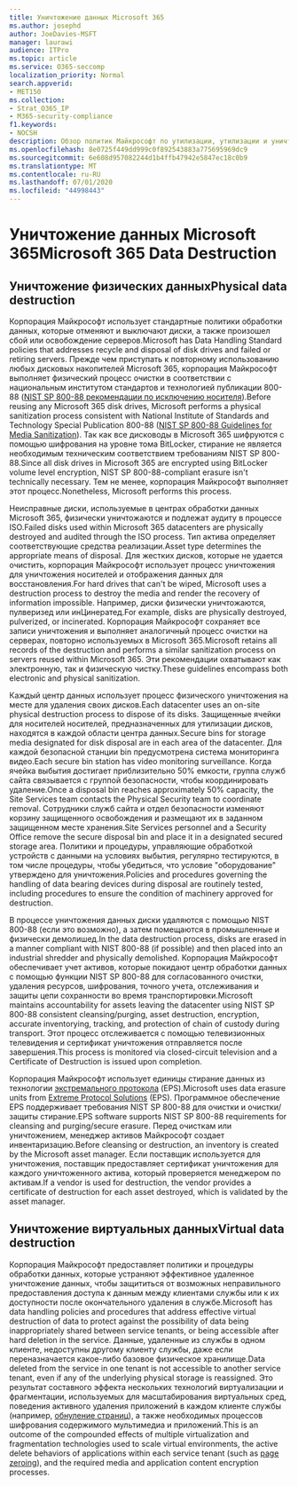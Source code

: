```yaml
---
title: Уничтожение данных Microsoft 365
ms.author: josephd
author: JoeDavies-MSFT
manager: laurawi
audience: ITPro
ms.topic: article
ms.service: O365-seccomp
localization_priority: Normal
search.appverid:
- MET150
ms.collection:
- Strat_O365_IP
- M365-security-compliance
f1.keywords:
- NOCSH
description: Обзор политик Майкрософт по утилизации, утилизации и уничтожению дисков и серверов центра обработки данных Microsoft 365.
ms.openlocfilehash: 8e0725f449dd999c0f892543883a775695969dc9
ms.sourcegitcommit: 6e608d957082244d1b4ffb47942e5847ec18c0b9
ms.translationtype: MT
ms.contentlocale: ru-RU
ms.lasthandoff: 07/01/2020
ms.locfileid: "44998443"
---
```

# <a name="microsoft-365-data-destruction"></a><span data-ttu-id="f0377-103">Уничтожение данных Microsoft 365</span><span class="sxs-lookup"><span data-stu-id="f0377-103">Microsoft 365 Data Destruction</span></span>

## <a name="physical-data-destruction"></a><span data-ttu-id="f0377-104">Уничтожение физических данных</span><span class="sxs-lookup"><span data-stu-id="f0377-104">Physical data destruction</span></span>

<span data-ttu-id="f0377-105">Корпорация Майкрософт использует стандартные политики обработки данных, которые отменяют и выключают диски, а также произошел сбой или освобождение серверов.</span><span class="sxs-lookup"><span data-stu-id="f0377-105">Microsoft has Data Handling Standard policies that addresses recycle and disposal of disk drives and failed or retiring servers.</span></span> <span data-ttu-id="f0377-106">Прежде чем приступать к повторному использованию любых дисковых накопителей Microsoft 365, корпорация Майкрософт выполняет физический процесс очистки в соответствии с национальным институтом стандартов и технологией публикации 800-88 ([NIST SP 800-88 рекомендации по исключению носителя](https://nvlpubs.nist.gov/nistpubs/SpecialPublications/NIST.SP.800-88r1.pdf)).</span><span class="sxs-lookup"><span data-stu-id="f0377-106">Before reusing any Microsoft 365 disk drives, Microsoft performs a physical sanitization process consistent with National Institute of Standards and Technology Special Publication 800-88 ([NIST SP 800-88 Guidelines for Media Sanitization](https://nvlpubs.nist.gov/nistpubs/SpecialPublications/NIST.SP.800-88r1.pdf)).</span></span> <span data-ttu-id="f0377-107">Так как все дисководы в Microsoft 365 шифруются с помощью шифрования на уровне тома BitLocker, стирание не является необходимым техническим соответствием требованиям NIST SP 800-88.</span><span class="sxs-lookup"><span data-stu-id="f0377-107">Since all disk drives in Microsoft 365 are encrypted using BitLocker volume level encryption, NIST SP 800-88-compliant erasure isn't technically necessary.</span></span> <span data-ttu-id="f0377-108">Тем не менее, корпорация Майкрософт выполняет этот процесс.</span><span class="sxs-lookup"><span data-stu-id="f0377-108">Nonetheless, Microsoft performs this process.</span></span>

<span data-ttu-id="f0377-109">Неисправные диски, используемые в центрах обработки данных Microsoft 365, физически уничтожаются и подлежат аудиту в процессе ISO.</span><span class="sxs-lookup"><span data-stu-id="f0377-109">Failed disks used within Microsoft 365 datacenters are physically destroyed and audited through the ISO process.</span></span> <span data-ttu-id="f0377-110">Тип актива определяет соответствующие средства реализации.</span><span class="sxs-lookup"><span data-stu-id="f0377-110">Asset type determines the appropriate means of disposal.</span></span> <span data-ttu-id="f0377-111">Для жестких дисков, которые не удается очистить, корпорация Майкрософт использует процесс уничтожения для уничтожения носителей и отображения данных для восстановления.</span><span class="sxs-lookup"><span data-stu-id="f0377-111">For hard drives that can't be wiped, Microsoft uses a destruction process to destroy the media and render the recovery of information impossible.</span></span> <span data-ttu-id="f0377-112">Например, диски физически уничтожаются, пулверизед или инЦинератед.</span><span class="sxs-lookup"><span data-stu-id="f0377-112">For example, disks are physically destroyed, pulverized, or incinerated.</span></span> <span data-ttu-id="f0377-113">Корпорация Майкрософт сохраняет все записи уничтожения и выполняет аналогичный процесс очистки на серверах, повторно используемых в Microsoft 365.</span><span class="sxs-lookup"><span data-stu-id="f0377-113">Microsoft retains all records of the destruction and performs a similar sanitization process on servers reused within Microsoft 365.</span></span> <span data-ttu-id="f0377-114">Эти рекомендации охватывают как электронную, так и физическую чистку.</span><span class="sxs-lookup"><span data-stu-id="f0377-114">These guidelines encompass both electronic and physical sanitization.</span></span>

<span data-ttu-id="f0377-115">Каждый центр данных использует процесс физического уничтожения на месте для удаления своих дисков.</span><span class="sxs-lookup"><span data-stu-id="f0377-115">Each datacenter uses an on-site physical destruction process to dispose of its disks.</span></span> <span data-ttu-id="f0377-116">Защищенные ячейки для носителей носителей, предназначенных для утилизации дисков, находятся в каждой области центра данных.</span><span class="sxs-lookup"><span data-stu-id="f0377-116">Secure bins for storage media designated for disk disposal are in each area of the datacenter.</span></span> <span data-ttu-id="f0377-117">Для каждой безопасной станции bin предусмотрена система мониторинга видео.</span><span class="sxs-lookup"><span data-stu-id="f0377-117">Each secure bin station has video monitoring surveillance.</span></span> <span data-ttu-id="f0377-118">Когда ячейка выбытия достигает приблизительно 50% емкости, группа служб сайта связывается с группой безопасности, чтобы координировать удаление.</span><span class="sxs-lookup"><span data-stu-id="f0377-118">Once a disposal bin reaches approximately 50% capacity, the Site Services team contacts the Physical Security team to coordinate removal.</span></span> <span data-ttu-id="f0377-119">Сотрудники служб сайта и отдел безопасности изменяют корзину защищенного освобождения и размещают их в заданном защищенном месте хранения.</span><span class="sxs-lookup"><span data-stu-id="f0377-119">Site Services personnel and a Security Office remove the secure disposal bin and place it in a designated secured storage area.</span></span> <span data-ttu-id="f0377-120">Политики и процедуры, управляющие обработкой устройств с данными на условиях выбытия, регулярно тестируются, в том числе процедуры, чтобы убедиться, что условие "оборудование" утверждено для уничтожения.</span><span class="sxs-lookup"><span data-stu-id="f0377-120">Policies and procedures governing the handling of data bearing devices during disposal are routinely tested, including procedures to ensure the condition of machinery approved for destruction.</span></span>

<span data-ttu-id="f0377-121">В процессе уничтожения данных диски удаляются с помощью NIST 800-88 (если это возможно), а затем помещаются в промышленные и физически демолишед.</span><span class="sxs-lookup"><span data-stu-id="f0377-121">In the data destruction process, disks are erased in a manner compliant with NIST 800-88 (if possible) and then placed into an industrial shredder and physically demolished.</span></span> <span data-ttu-id="f0377-122">Корпорация Майкрософт обеспечивает учет активов, которые покидают центр обработки данных с помощью функции NIST SP 800-88 для согласованного очистки, удаления ресурсов, шифрования, точного учета, отслеживания и защиты цепи сохранности во время транспортировки.</span><span class="sxs-lookup"><span data-stu-id="f0377-122">Microsoft maintains accountability for assets leaving the datacenter using NIST SP 800-88 consistent cleansing/purging, asset destruction, encryption, accurate inventorying, tracking, and protection of chain of custody during transport.</span></span> <span data-ttu-id="f0377-123">Этот процесс отслеживается с помощью телевизионных телевидения и сертификат уничтожения отправляется после завершения.</span><span class="sxs-lookup"><span data-stu-id="f0377-123">This process is monitored via closed-circuit television and a Certificate of Destruction is issued upon completion.</span></span>

<span data-ttu-id="f0377-124">Корпорация Майкрософт использует единицы стирание данных из технологии [экстремального протокола](https://www.enterprisedataerasure.com/) (EPS).</span><span class="sxs-lookup"><span data-stu-id="f0377-124">Microsoft uses data erasure units from [Extreme Protocol Solutions](https://www.enterprisedataerasure.com/) (EPS).</span></span> <span data-ttu-id="f0377-125">Программное обеспечение EPS поддерживает требования NIST SP 800-88 для очистки и очистки/защиты стирание.</span><span class="sxs-lookup"><span data-stu-id="f0377-125">EPS software supports NIST SP 800-88 requirements for cleansing and purging/secure erasure.</span></span> <span data-ttu-id="f0377-126">Перед очисткам или уничтожением, менеджер активов Майкрософт создает инвентаризацию.</span><span class="sxs-lookup"><span data-stu-id="f0377-126">Before cleansing or destruction, an inventory is created by the Microsoft asset manager.</span></span> <span data-ttu-id="f0377-127">Если поставщик используется для уничтожения, поставщик предоставляет сертификат уничтожения для каждого уничтоженного актива, который проверяется менеджером по активам.</span><span class="sxs-lookup"><span data-stu-id="f0377-127">If a vendor is used for destruction, the vendor provides a certificate of destruction for each asset destroyed, which is validated by the asset manager.</span></span>

## <a name="virtual-data-destruction"></a><span data-ttu-id="f0377-128">Уничтожение виртуальных данных</span><span class="sxs-lookup"><span data-stu-id="f0377-128">Virtual data destruction</span></span>

<span data-ttu-id="f0377-129">Корпорация Майкрософт предоставляет политики и процедуры обработки данных, которые устраняют эффективное удаленное уничтожение данных, чтобы защититься от возможных неправильного предоставления доступа к данным между клиентами службы или к их доступности после окончательного удаления в службе.</span><span class="sxs-lookup"><span data-stu-id="f0377-129">Microsoft has data handling policies and procedures that address effective virtual destruction of data to protect against the possibility of data being inappropriately shared between service tenants, or being accessible after hard deletion in the service.</span></span> <span data-ttu-id="f0377-130">Данные, удаленные из службы в одном клиенте, недоступны другому клиенту службы, даже если переназначается какое-либо базовое физическое хранилище.</span><span class="sxs-lookup"><span data-stu-id="f0377-130">Data deleted from the service in one tenant is not accessible to another service tenant, even if any of the underlying physical storage is reassigned.</span></span> <span data-ttu-id="f0377-131">Это результат составного эффекта нескольких технологий виртуализации и фрагментации, используемых для масштабирования виртуальных сред, поведения активного удаления приложений в каждом клиенте службы (например, [обнуление страниц](https://docs.microsoft.com/office365/securitycompliance/office-365-exchange-online-data-deletion#page-zeroing)), а также необходимых процессов шифрования содержимого мультимедиа и приложений.</span><span class="sxs-lookup"><span data-stu-id="f0377-131">This is an outcome of the compounded effects of multiple virtualization and fragmentation technologies used to scale virtual environments, the active delete behaviors of applications within each service tenant (such as [page zeroing](https://docs.microsoft.com/office365/securitycompliance/office-365-exchange-online-data-deletion#page-zeroing)), and the required media and application content encryption processes.</span></span>